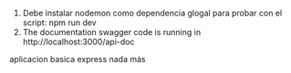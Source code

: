 1) Debe instalar  nodemon como dependencia glogal para probar con el script: npm run dev
2) The documentation swagger code is running in http://localhost:3000/api-doc

aplicacion basica express nada más
